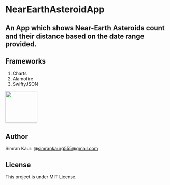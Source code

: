 # NearEarthAsteroidApp

## An App which shows Near-Earth Asteroids count and their distance based on the date range provided.

## Frameworks
1. Charts
2. Alamofire
3. SwiftyJSON

<img src="https://github.com/simran12-coder/NearEarthAsteroidApp/assets/66485679/491aed85-4e34-448f-886e-cc53ac52471d.png" width="100" height="100" >

## Author
Simran Kaur: @simrankaurg555@gmail.com

## License
This project is under MIT License.


